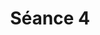 ---
layout: page
title: Séance 4
parent: Cours
has_children: true
permalink: /cours/seance_4
nav_order: 4
---